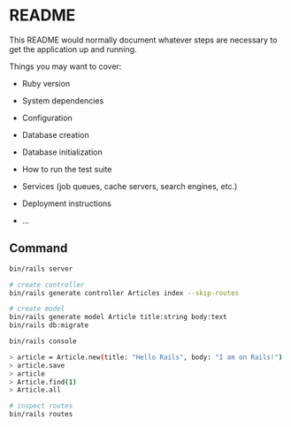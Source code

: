 # README

This README would normally document whatever steps are necessary to get the
application up and running.

Things you may want to cover:

* Ruby version

* System dependencies

* Configuration

* Database creation

* Database initialization

* How to run the test suite

* Services (job queues, cache servers, search engines, etc.)

* Deployment instructions

* ...

## Command

```bash
bin/rails server

# create controller
bin/rails generate controller Articles index --skip-routes

# create model
bin/rails generate model Article title:string body:text
bin/rails db:migrate

bin/rails console

> article = Article.new(title: "Hello Rails", body: "I am on Rails!")
> article.save
> article
> Article.find(1)
> Article.all

# inspect routes
bin/rails routes
```
